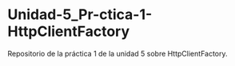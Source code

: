 # Unidad-5_Pr-ctica-1-HttpClientFactory
Repositorio de la práctica 1 de la unidad 5 sobre HttpClientFactory.
